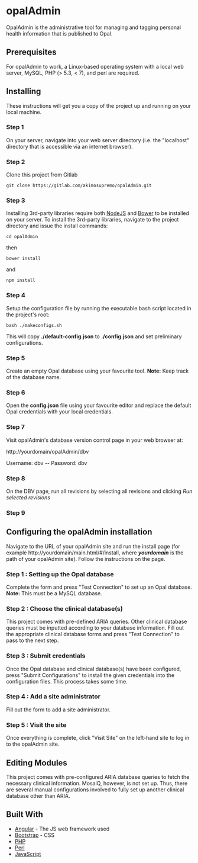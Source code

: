 # opalAdmin

OpalAdmin is the administrative tool for managing and tagging personal health information that is published to Opal. 

## Prerequisites

For opalAdmin to work, a Linux-based operating system with a local web server, MySQL, PHP (> 5.3, < 7), and perl are required.

## Installing

These instructions will get you a copy of the project up and running on your local machine. 

### Step 1 

On your server, navigate into your web server directory (i.e. the "localhost" directory that is accessible via an internet browser). 

### Step 2

Clone this project from Gitlab

```
git clone https://gitlab.com/akimosupremo/opalAdmin.git
```


### Step 3

Installing 3rd-party libraries require both [NodeJS](https://nodejs.org/en/download/) and [Bower](https://bower.io/#install-bower) to be installed on your server. To install the 3rd-party libraries, navigate to the project directory and issue the install commands:

```
cd opalAdmin
```

then

```
bower install 
```

and

```
npm install
```

### Step 4

Setup the configuration file by running the executable bash script located in the project's root:

```
bash ./makeconfigs.sh
```

This will copy **./default-config.json** to **./config.json** and set preliminary configurations.

### Step 5

Create an empty Opal database using your favourite tool. **Note:** Keep track of the database name.

### Step 6

Open the **config.json** file using your favourite editor and replace the default Opal credentials with your local credentials.

### Step 7

Visit opalAdmin's database version control page in your web browser at:

http://yourdomain/opalAdmin/dbv

Username: dbv -- Password: dbv

### Step 8

On the DBV page, run all revisions by selecting all revisions and clicking *Run selected revisions*

### Step 9

## Configuring the opalAdmin installation

Navigate to the URL of your opalAdmin site and run the install page (for example http://yourdomain/main.html/#/install, where **_yourdomain_** is the path of your opalAdmin site). Follow the instructions on the page.

### Step 1 : Setting up the Opal database

Complete the form and press "Test Connection" to set up an Opal database. **Note:** This must be a MySQL database. 

### Step 2 : Choose the clinical database(s)

This project comes with pre-defined ARIA queries. Other clinical database queries must be inputted according to your database information. Fill out the appropriate clinical database forms and press "Test Connection" to pass to the next step. 

### Step 3 : Submit credentials

Once the Opal database and clinical database(s) have been configured, press "Submit Configurations" to install the given credentials into the configuration files. This process takes some time. 

### Step 4 : Add a site administrator

Fill out the form to add a site administrator.

### Step 5 : Visit the site

Once everything is complete, click "Visit Site" on the left-hand site to log in to the opalAdmin site.

## Editing Modules

This project comes with pre-configured ARIA database queries to fetch the necessary clinical information. MosaiQ, however, is not set up. Thus, there are several manual configurations involved to fully set up another clinical database other than ARIA. 


## Built With

* [Angular](https://angularjs.org) - The JS web framework used
* [Bootstrap](http://getbootstrap.com) - CSS
* [PHP](http://php.net)
* [Perl](http://perldoc.perl.org) 
* [JavaScript](https://www.javascript.com) 
